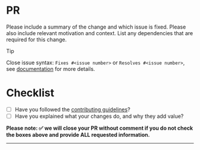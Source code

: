 # PR

Please include a summary of the change and which issue is fixed. Please also include relevant motivation and context. List any dependencies that are required for this change.

> [!Tip]
> Close issue syntax: `Fixes #<issue number>` or `Resolves #<issue number>`, see [documentation](https://docs.github.com/en/issues/tracking-your-work-with-issues/linking-a-pull-request-to-an-issue#linking-a-pull-request-to-an-issue-using-a-keyword) for more details.

# Checklist

- [ ] Have you followed the [contributing guidelines](https://github.com/xpert-ai/xpert/blob/master/.github/CONTRIBUTING.md)?
- [ ] Have you explained what your changes do, and why they add value?

**Please note: ✅ we will close your PR without comment if you do not check the boxes above and provide ALL requested information.**

---
